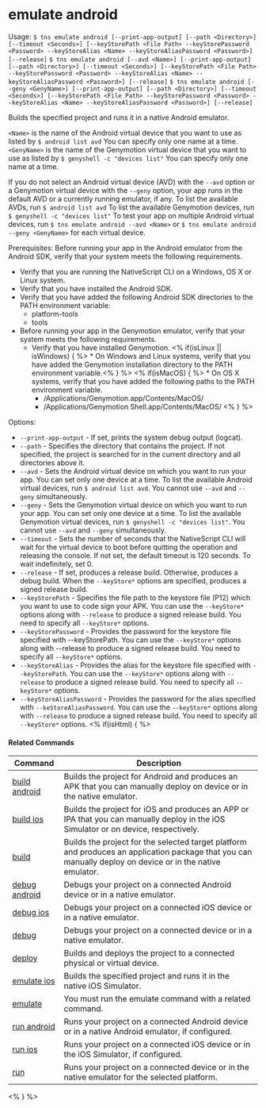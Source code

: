 emulate android
==========

Usage:
    `$ tns emulate android [--print-app-output] [--path <Directory>] [--timeout <Seconds>] [--keyStorePath <File Path> --keyStorePassword <Password> --keyStoreAlias <Name> --keyStoreAliasPassword <Password>] [--release]`
    `$ tns emulate android [--avd <Name>] [--print-app-output] [--path <Directory>] [--timeout <Seconds>] [--keyStorePath <File Path> --keyStorePassword <Password> --keyStoreAlias <Name> --keyStoreAliasPassword <Password>] [--release]`
    `$ tns emulate android [--geny <GenyName>] [--print-app-output] [--path <Directory>] [--timeout <Seconds>] [--keyStorePath <File Path> --keyStorePassword <Password> --keyStoreAlias <Name> --keyStoreAliasPassword <Password>] [--release]`

Builds the specified project and runs it in a native Android emulator.

`<Name>` is the name of the Android virtual device that you want to use as listed by `$ android list avd`    You can specify only one name at a time.
`<GenyName>` is the name of the Genymotion virtual device that you want to use as listed by `$ genyshell -c "devices list"`    You can specify only one name at a time.

If you do not select an Android virtual device (AVD) with the `--avd` option or a Genymotion
virtual device with the `--geny` option, your app runs in the default AVD or a currently running emulator, if any. 
To list the available AVDs, run `$ android list avd` To list the available Genymotion devices, run `$ genyshell -c "devices list"`
To test your app on multiple Android virtual devices, run `$ tns emulate android --avd <Name>` or `$ tns emulate android --geny <GenyName>` for each virtual device.

Prerequisites:
Before running your app in the Android emulator from the Android SDK, verify that your system meets the following requirements.
* Verify that you are running the NativeScript CLI on a Windows, OS X or Linux system.
* Verify that you have installed the Android SDK.
* Verify that you have added the following Android SDK directories to the PATH environment variable:
    * platform-tools
    * tools
* Before running your app in the Genymotion emulator, verify that your system meets the following requirements.
    * Verify that you have installed Genymotion.
<% if(isLinux || isWindows) { %>    * On Windows and Linux systems, verify that you have added the Genymotion installation directory to the PATH environment variable.<% } %>
<% if(isMacOS) { %>    * On OS X systems, verify that you have added the following paths to the PATH environment variable.
        * /Applications/Genymotion.app/Contents/MacOS/
        * /Applications/Genymotion Shell.app/Contents/MacOS/
<% } %>

Options:
* `--print-app-output` - If set, prints the system debug output (logcat). 
* `--path` - Specifies the directory that contains the project. If not specified, the project is searched for in the current directory and all directories above it.
* `--avd` - Sets the Android virtual device on which you want to run your app. You can set only one device at a time. To list the available Android virtual devices, run `$ android list avd`. You cannot use `--avd` and `--geny` simultaneously.
* `--geny` - Sets the Genymotion virtual device on which you want to run your app. You can set only one device at a time. To list the available Genymotion virtual devices, run `$ genyshell -c "devices list"`. You cannot use `--avd` and `--geny` simultaneously.      
* `--timeout` - Sets the number of seconds that the NativeScript CLI will wait for the virtual device to boot before quitting the operation and releasing the console. If not set, the default timeout is 120 seconds. To wait indefinitely, set 0.
* `--release` - If set, produces a release build. Otherwise, produces a debug build. When the `--keyStore*` options are specified, produces a signed release build.
* `--keyStorePath` - Specifies the file path to the keystore file (P12) which you want to use to code sign your APK. You can use the `--keyStore*` options along with `--release` to produce a signed release build. You need to specify all `--keyStore*` options.
* `--keyStorePassword` - Provides the password for the keystore file specified with --keyStorePath. You can use the `--keyStore*` options along with --release to produce a signed release build. You need to specify all `--keyStore*` options.
* `--keyStoreAlias` - Provides the alias for the keystore file specified with `--keyStorePath`. You can use the `--keyStore*` options along with `--release` to produce a signed release build. You need to specify all `--keyStore*` options.
* `--keyStoreAliasPassword` - Provides the password for the alias specified with `--keStoreAliasPassword`. You can use the `--keyStore*` options along with `--release` to produce a signed release build. You need to specify all `--keyStore*` options.
<% if(isHtml) { %> 

#### Related Commands

Command | Description
----------|----------
[build android](build-android.html) | Builds the project for Android and produces an APK that you can manually deploy on device or in the native emulator.
[build ios](build-ios.html) | Builds the project for iOS and produces an APP or IPA that you can manually deploy in the iOS Simulator or on device, respectively.
[build](build.html) | Builds the project for the selected target platform and produces an application package that you can manually deploy on device or in the native emulator.
[debug android](debug-android.html) | Debugs your project on a connected Android device or in a native emulator.
[debug ios](debug-ios.html) | Debugs your project on a connected iOS device or in a native emulator.
[debug](debug.html) | Debugs your project on a connected device or in a native emulator.
[deploy](deploy.html) | Builds and deploys the project to a connected physical or virtual device.
[emulate ios](emulate-ios.html) | Builds the specified project and runs it in the native iOS Simulator.
[emulate](emulate.html) | You must run the emulate command with a related command.
[run android](run-android.html) | Runs your project on a connected Android device or in a native Android emulator, if configured.
[run ios](run-ios.html) | Runs your project on a connected iOS device or in the iOS Simulator, if configured.
[run](run.html) | Runs your project on a connected device or in the native emulator for the selected platform.
<% } %>